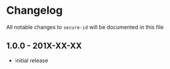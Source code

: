# Changelog

All notable changes to `secure-id` will be documented in this file

## 1.0.0 - 201X-XX-XX

- initial release
